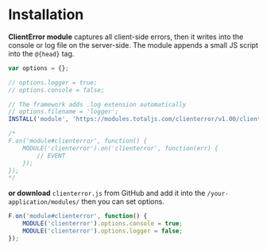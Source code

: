 # Installation

__ClientError module__ captures all client-side errors, then it writes into the console or log file on the server-side. The module appends a small JS script into the `@{head}` tag.

```js
var options = {};

// options.logger = true;
// options.console = false;

// The framework adds .log extension automatically
// options.filename = 'logger';
INSTALL('module', 'https://modules.totaljs.com/clienterror/v1.00/clienterror.js', options);

/*
F.on('module#clienterror', function() {
    MODULE('clienterror').on('clienterror', function(err) {
        // EVENT
    });
});
*/
```

__or download__ `clienterror.js` from GitHub and add it into the `/your-application/modules/` then you can set options.
```js
F.on('module#clienterror', function() {
    MODULE('clienterror').options.console = true;
    MODULE('clienterror').options.logger = false;
});
```
